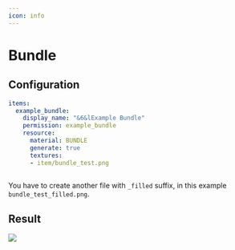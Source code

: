 ```yaml
---
icon: info
---
```


# Bundle

## Configuration

```yaml
items:
  example_bundle:
    display_name: "&6&lExample Bundle"
    permission: example_bundle
    resource:
      material: BUNDLE
      generate: true
      textures:
      - item/bundle_test.png
```

<div align="left"><img src="../../../.gitbook/assets/image (203).png" alt="" /></div>

You have to create another file with `_filled` suffix, in this example `bundle_test_filled.png`.

## Result

![](<../../../.gitbook/assets/image (200).png>)